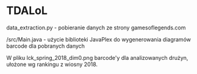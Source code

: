 # TDALoL

data_extraction.py - pobieranie danych ze strony gamesoflegends.com

/src/Main.java - użycie biblioteki JavaPlex do wygenerowania diagramów barcode dla pobranych danych

W pliku lck_spring_2018_dim0.png barcode'y dla analizowanych drużyn, ułożone wg rankingu z wiosny 2018.
